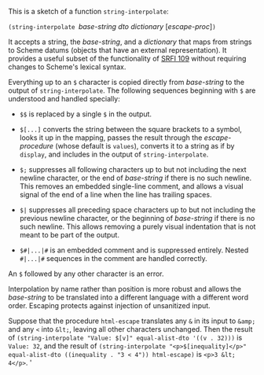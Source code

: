 This is a sketch of a function `string-interpolate`:

`(string-interpolate `*base-string dto dictionary* [*escape-proc*]`)`

It accepts a string, the *base-string*,
and a *dictionary* that maps from strings to Scheme datums
(objects that have an external representation).
It provides a useful subset of the functionality of
[SRFI 109](https://srfi.schemers.org/srfi-109/srfi-109.html)
without requiring changes to Scheme's lexical syntax.

Everything up to an `$` character is copied
directly from *base-string* to the output of `string-interpolate`.
The following sequences beginning with `$` are understood and handled specially:

  * `$$` is replaced by a single `$` in the output.
  
  * `$[...]` converts the string between the square brackets to a symbol,
    looks it up in the mapping, passes the result through the *escape-procedure* (whose
    default is `values`), converts it to a string as if by `display`,
    and includes in the output of `string-interpolate`.
        
  * `$;` suppresses all following characters up to but not including the next
    newline character, or the end of *base-string* if there is no
    such newline.  This removes an embedded single-line comment, and allows a
    visual signal of the end of a line when the line has trailing spaces.
    
  * `$|` suppresses all preceding space characters up to but not including the previous
    newline character, or the beginning of *base-string* if there is no
    such newline.  This allows removing a purely visual indentation
    that is not meant to be part of the output.
    
  * `$#|...|#` is an embedded comment and is suppressed entirely.  Nested `#|...|#`
    sequences in the comment are handled correctly.
  
An `$` followed by any other character is an error.
  
Interpolation by name rather than position
is more robust and
allows the *base-string* to be translated into a different language
with a different word order.  Escaping protects against injection of
unsanitized input.

Suppose that the procedure `html-escape` translates any `&` in its input to `&amp;`
and any `<` into `&lt;`, leaving all other characters unchanged.
Then the result of `(string-interpolate "Value: $[v]" equal-alist-dto '((v . 32)))`
is `Value: 32`, and the result of `(string-interpolate "<p>$[inequality]</p>"
equal-alist-dto ((inequality . "3 < 4")) html-escape)` is `<p>3 &lt; 4</p>`.
'
